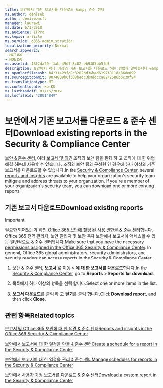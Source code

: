```yaml
---
title: 보안에서 기존 보고서를 다운로드 &amp; 준수 센터
ms.author: deniseb
author: denisebmsft
manager: laurawi
ms.date: 6/1/2018
ms.audience: ITPro
ms.topic: article
ms.service: o365-administration
localization_priority: Normal
search.appverid:
- MET150
- MOE150
ms.assetid: 1372da29-f3ab-49d7-8c02-eb9305bb5fd8
description: 보안에서 하나 이상의 기존 보고서를 다운로드 하는 방법에 알아봅니다 &amp; 준수 센터입니다.
ms.openlocfilehash: b4231a29fd9c3282bd36bed6197f811de36de092
ms.sourcegitcommit: 9034809b6f308bedc3b8ddcca8242586b5c30f94
ms.translationtype: MT
ms.contentlocale: ko-KR
ms.lasthandoff: 01/15/2019
ms.locfileid: "28014840"
---
```

# <a name="download-existing-reports-in-the-security-amp-compliance-center"></a><span data-ttu-id="fb70c-103">보안에서 기존 보고서를 다운로드 &amp; 준수 센터</span><span class="sxs-lookup"><span data-stu-id="fb70c-103">Download existing reports in the Security &amp; Compliance Center</span></span>

<span data-ttu-id="fb70c-p101">[보안 &amp; 준수 센터](https://protection.office.com), 여러 [보고서 및 의견](reports-and-insights-in-security-and-compliance.md) 조직의 보안 팀을 완화 하 고 조직에 대 한 위협 해결 하는데 사용할 수 있습니다. 조직의 보안 팀의 구성원 인 경우에 하나 이상의 기존 보고서를 다운로드할 수 있습니다.</span><span class="sxs-lookup"><span data-stu-id="fb70c-p101">In the [Security &amp; Compliance Center](https://protection.office.com), several [reports and insights](reports-and-insights-in-security-and-compliance.md) are available to help your organization's security team mitigate and address threats to your organization. If you're a member of your organization's security team, you can download one or more existing reports.</span></span> 
  
## <a name="download-existing-reports"></a><span data-ttu-id="fb70c-106">기존 보고서 다운로드</span><span class="sxs-lookup"><span data-stu-id="fb70c-106">Download existing reports</span></span>

> [!IMPORTANT]
> <span data-ttu-id="fb70c-p102">필요한 되어있는지 확인 [Office 365 보안에 할당 된 사용 권한을 &amp; 준수 센터](permissions-in-the-security-and-compliance-center.md)합니다. Office 365 전역 관리자, 보안 관리자 및 보안 독자 보안에서 보고서에 액세스할 수 있는 일반적으로 &amp; 준수 센터입니다.</span><span class="sxs-lookup"><span data-stu-id="fb70c-p102">Make sure that you have the necessary [permissions assigned in the Office 365 Security &amp; Compliance Center](permissions-in-the-security-and-compliance-center.md). In general, Office 365 global administrators, security administrators, and security readers can access reports in the Security &amp; Compliance Center.</span></span> 
  
1. <span data-ttu-id="fb70c-109">[보안 &amp; 준수 센터](https://protection.office.com), **보고서** 로 이동 \> **에 대 한 보고서를 다운로드**합니다.</span><span class="sxs-lookup"><span data-stu-id="fb70c-109">In the [Security &amp; Compliance Center](https://protection.office.com), go to **Reports** \> **Reports for download**.</span></span>
    
2. <span data-ttu-id="fb70c-110">목록에서 하나 이상의 항목을 선택 합니다.</span><span class="sxs-lookup"><span data-stu-id="fb70c-110">Select one or more items in the list.</span></span>
    
3. <span data-ttu-id="fb70c-111">**보고서 다운로드**를 클릭 하 고 **닫기**를 클릭 합니다.</span><span class="sxs-lookup"><span data-stu-id="fb70c-111">Click **Download report**, and then click **Close**.</span></span>
    
## <a name="related-topics"></a><span data-ttu-id="fb70c-112">관련 항목</span><span class="sxs-lookup"><span data-stu-id="fb70c-112">Related topics</span></span>

[<span data-ttu-id="fb70c-113">보고서 및 Office 365 보안에 대 한 의견 &amp; 준수 센터</span><span class="sxs-lookup"><span data-stu-id="fb70c-113">Reports and insights in the Office 365 Security &amp; Compliance Center</span></span>](reports-and-insights-in-security-and-compliance.md)
  
[<span data-ttu-id="fb70c-114">보안에서 보고서에 대 한 일정을 만들 &amp; 준수 센터</span><span class="sxs-lookup"><span data-stu-id="fb70c-114">Create a schedule for a report in the Security &amp; Compliance Center</span></span>](create-a-schedule-for-a-report.md)
  
[<span data-ttu-id="fb70c-115">보안에서 보고서에 대 한 일정을 관리 &amp; 준수 센터</span><span class="sxs-lookup"><span data-stu-id="fb70c-115">Manage schedules for reports in the Security &amp; Compliance Center</span></span>](manage-schedules-for-multiple-reports.md)
  
[<span data-ttu-id="fb70c-116">보안에서 사용자 지정 보고서를 다운로드 &amp; 준수 센터</span><span class="sxs-lookup"><span data-stu-id="fb70c-116">Download a custom report in the Security &amp; Compliance Center</span></span>](set-up-and-download-a-custom-report.md)
  

